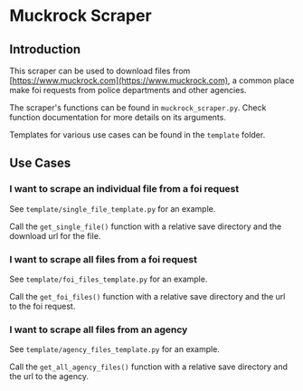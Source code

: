 # Muckrock Scraper

## Introduction

This scraper can be used to download files from [https://www.muckrock.com](https://www.muckrock.com), a common place make foi requests from police departments and other agencies.

The scraper's functions can be found in `muckrock_scraper.py`. Check function documentation for more details on its arguments.

Templates for various use cases can be found in the `template` folder.

## Use Cases

### I want to scrape an individual file from a foi request

See `template/single_file_template.py` for an example.

Call the `get_single_file()` function with a relative save directory and the download url for the file.

### I want to scrape all files from a foi request

See `template/foi_files_template.py` for an example.

Call the `get_foi_files()` function with a relative save directory and the url to the foi request.

### I want to scrape all files from an agency

See `template/agency_files_template.py` for an example.

Call the `get_all_agency_files()` function with a relative save directory and the url to the agency.
